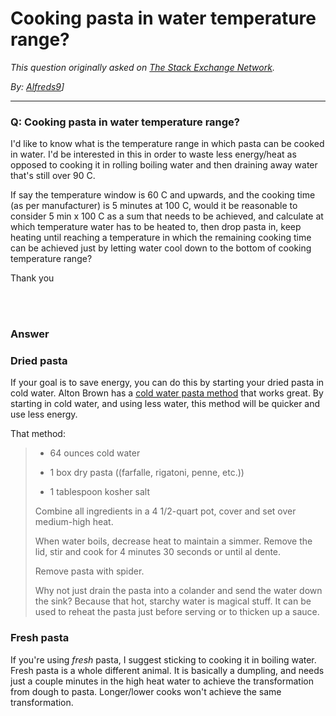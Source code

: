# Cooking pasta in water temperature range?

_This question originally asked on [The Stack Exchange Network](https://dba.stackexchange.com/q/104871)._

_By: [Alfreds9](https://dba.stackexchange.com/u/80700)]_
<br><hr>
### Q: Cooking pasta in water temperature range?
<p>I'd like to know what is the temperature range in which pasta can be cooked in water.
I'd be interested in this in order to waste less energy/heat as opposed to cooking it in rolling boiling water and then draining away water that's still over 90 C.</p>

<p>If say the temperature window is 60 C and upwards, and the cooking time (as per manufacturer) is 5 minutes at 100 C, would it be reasonable to consider 5 min x 100 C as a sum that needs to be achieved, and calculate at which temperature water has to be heated to, then drop pasta in, keep heating until reaching a temperature in which the remaining cooking time can be achieved just by letting water cool down to the bottom of cooking temperature range?</p>

<p>Thank you</p>

<br><br>
### Answer 
<h3>Dried pasta</h3>

<p>If your goal is to save energy, you can do this by starting your dried pasta in cold water. Alton Brown has a <a href="https://altonbrown.com/cold-water-method-pasta-recipe/" rel="nofollow noreferrer">cold water pasta method</a> that works great. By starting in cold water, and using less water, this method will be quicker and use less energy. </p>

<p>That method:</p>

<blockquote>
  <ul>
  <li><p>64 ounces cold water</p></li>
  <li><p>1 box dry pasta ((farfalle, rigatoni, penne, etc.))</p></li>
  <li><p>1 tablespoon kosher salt</p></li>
  </ul>
  
  <p>Combine all ingredients in a 4 1/2-quart pot, cover and set over medium-high heat.</p>
  
  <p>When water boils, decrease heat to maintain a simmer. Remove the lid, stir and cook for 4 minutes 30 seconds or until al dente.</p>
  
  <p>Remove pasta with spider.</p>
  
  <p>Why not just drain the pasta into a colander and send the water down the sink? Because that hot, starchy water is magical stuff. It can be used to reheat the pasta just before serving or to thicken up a sauce.</p>
</blockquote>

<h3>Fresh pasta</h3>

<p>If you're using <em>fresh</em> pasta, I suggest sticking to cooking it in boiling water. Fresh pasta is a whole different animal. It is basically a dumpling, and needs just a couple minutes in the high heat water to achieve the transformation from dough to pasta. Longer/lower cooks won't achieve the same transformation. </p>

